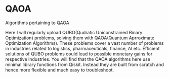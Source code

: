 # QAOA
Algorithms pertaining to QAOA

Here I will regularly upload QUBO(Qudratic Uniconstrained Binary Optimization) problems, solving them with QAOA(Quantum Aprroximate Optimization Algorithms).
These problems cover a vast number of problems in industries related to logistics, pharmaceuticals, finance, AI etc. Efficient solutions of QUBO problems
could lead to possible monetary gains for respective industries.
You will find that the QAOA algorithms here use minimal library functions from Qiskit. Instead they are built from scratch and hence more flexible and much easy to troubleshoot.
